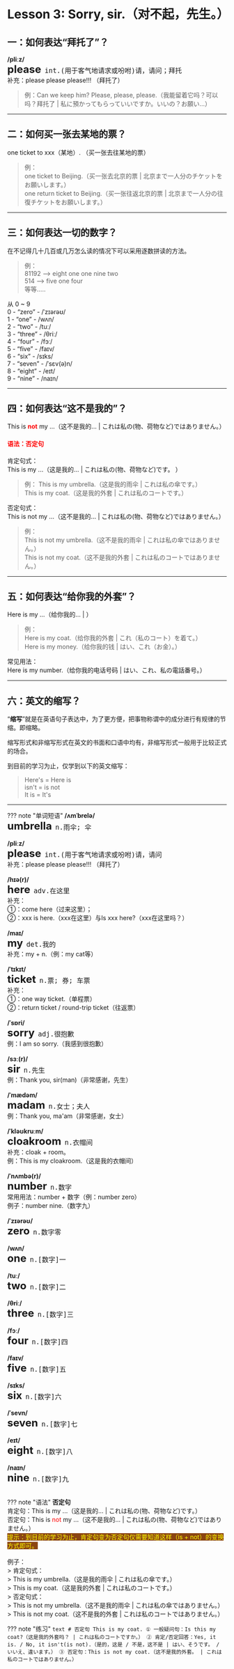 # Lesson 3: Sorry, sir.（对不起，先生。）

## 一：如何表达“拜托了”？

**/pliːz/**<br>
<font size=5>**please**</font>&nbsp;&nbsp;<font size=4>`int.(用于客气地请求或吩咐)请，请问；拜托`</font><br>
补充：please please please!!! （拜托了）<br>

> 例：Can we keep him? Please, please, please.（我能留着它吗？可以吗？拜托了 | 私に預かってもらっていいですか。いいの？お願い…）<br>


---
## 二：如何买一张去某地的票？

one ticket to xxx（某地）. （买一张去往某地的票）

> 例：<br>
> one ticket to Beijing.（买一张去北京的票 | 北京まで一人分のチケットをお願いします。）<br>
> one return ticket to Beijing.（买一张往返北京的票 | 北京まで一人分の往復チケットをお願いします。）<br>


---
## 三：如何表达一切的数字？

在不记得几十几百或几万怎么读的情况下可以采用逐数拼读的方法。
> 例：<br>
> 81192 --> eight one one nine two<br>
> 514 --> five one four<br>
> 等等.....

从 0 ~ 9<br>
0 - “zero” - /ˈzɪərəʊ/<br>
1 - “one” - /wʌn/<br>
2 - “two” - /tuː/<br>
3 - “three” - /θriː/<br>
4 - “four” - /fɔː/<br>
5 - “five” - /faɪv/<br>
6 - “six” - /sɪks/<br>
7 - “seven” - /ˈsɛv(ə)n/<br>
8 - “eight” - /eɪt/<br>
9 - “nine” - /naɪn/<br>


---
## 四：如何表达“这不是我的”？

This is <font color=red>**not**</font> my ...（这不是我的... | これは私の(物、荷物など)ではありません。）


#### <font color=red>语法：否定句</font>
肯定句式：<br>
This is my ...（这是我的... | これは私の(物、荷物など)です。
）<br>
> 例：
> This is my umbrella.（这是我的雨伞 | これは私の傘です。）<br>
> This is my coat.（这是我的外套 | これは私のコートです。）<br>


否定句式：<br>
This is not my ...（这不是我的... | これは私の(物、荷物など)ではありません。）<br>
> 例：<br>
> This is not my umbrella.（这不是我的雨伞 | これは私の傘ではありません。）<br>
> This is not my coat.（这不是我的外套 | これは私のコートではありません。）<br>


---
## 五：如何表达“给你我的外套”？

Here is my ...（给你我的... | ）<br>
> 例：<br>
> Here is my coat.（给你我的外套 | これ（私のコート）を着て。）<br>
> Here is my money.（给你我的钱 | はい、これ（お金）。）<br>


常见用法：<br>
Here is my number.（给你我的电话号码 | はい、これ、私の電話番号。）<br>


---
## 六：英文的缩写？

“**缩写**”就是在英语句子表达中，为了更方便，把事物称谓中的成分进行有规律的节缩。即缩略。<br>

缩写形式和非缩写形式在英文的书面和口语中均有，非缩写形式一般用于比较正式的场合。<br>

到目前的学习为止，仅学到以下的英文缩写：<br>
> Here's = Here is<br>
> isn't = is not<br>
> It is = It's<br>


---
??? note "单词短语"
    **/ʌmˈbrelə/**<br>
    <font size=5>**umbrella**</font>&nbsp;&nbsp;<font size=4>`n.雨伞; 伞`</font><br>
    <br>
    **/pliːz/**<br>
    <font size=5>**please**</font>&nbsp;&nbsp;<font size=4>`int.(用于客气地请求或吩咐)请，请问`</font><br>
    补充：please please please!!! （拜托了）<br>
    <br>
    **/hɪə(r)/**<br>
    <font size=5>**here**</font>&nbsp;&nbsp;<font size=4>`adv.在这里`</font><br>
    补充：<br>
    ①：come here（过来这里）；<br>
    ②：xxx is here.（xxx在这里）与Is xxx here?（xxx在这里吗？）<br>
    <br>
    **/maɪ/**<br>
    <font size=5>**my**</font>&nbsp;&nbsp;<font size=4>`det.我的`</font><br>
    补充：my + n.（例：my cat等）<br>
    <br>
    **/ˈtɪkɪt/**<br>
    <font size=5>**ticket**</font>&nbsp;&nbsp;<font size=4>`n.票; 券; 车票`</font><br>
    补充：<br>
    ①：one way ticket.（单程票）<br>
    ②：return ticket / round-trip ticket（往返票）<br>
    <br>
    **/ˈsɒri/**<br>
    <font size=5>**sorry**</font>&nbsp;&nbsp;<font size=4>`adj.很抱歉`</font><br>
    例：I am so sorry.（我感到很抱歉）<br>
    <br>
    **/sɜː(r)/**<br>
    <font size=5>**sir**</font>&nbsp;&nbsp;<font size=4>`n.先生`</font><br>
    例：Thank you, sir(man)（非常感谢，先生）<br>
    <br>
    **/ˈmædəm/**<br>
    <font size=5>**madam**</font>&nbsp;&nbsp;<font size=4>`n.女士；夫人`</font><br>
    例：Thank you, ma'am（非常感谢，女士）<br>
    <br>
    **/ˈkləʊkruːm/**<br>
    <font size=5>**cloakroom**</font>&nbsp;&nbsp;<font size=4>`n.衣帽间`</font><br>
    补充：cloak + room。<br>
    例：This is my cloakroom.（这是我的衣帽间）<br>
    <br>
    **/ˈnʌmbə(r)/**<br>
    <font size=5>**number**</font>&nbsp;&nbsp;<font size=4>`n.数字`</font><br>
    常用用法：number + 数字（例：number zero）<br>
    例子：number nine.（数字九）<br>
    <br>
    **/ˈzɪərəʊ/**<br>
    <font size=5>**zero**</font>&nbsp;&nbsp;<font size=4>`n.数字零`</font><br>
    <br>
    **/wʌn/**<br>
    <font size=5>**one**</font>&nbsp;&nbsp;<font size=4>`n.[数字]一`</font><br>
    <br>
    **/tuː/**<br>
    <font size=5>**two**</font>&nbsp;&nbsp;<font size=4>`n.[数字]二`</font><br>
    <br>
    **/θriː/**<br>
    <font size=5>**three**</font>&nbsp;&nbsp;<font size=4>`n.[数字]三`</font><br>
    <br>
    **/fɔː/**<br>
    <font size=5>**four**</font>&nbsp;&nbsp;<font size=4>`n.[数字]四`</font><br>
    <br>
    **/faɪv/**<br>
    <font size=5>**five**</font>&nbsp;&nbsp;<font size=4>`n.[数字]五`</font><br>
    <br>
    **/sɪks/**<br>
    <font size=5>**six**</font>&nbsp;&nbsp;<font size=4>`n.[数字]六`</font><br>
    <br>
    **/ˈsevn/**<br>
    <font size=5>**seven**</font>&nbsp;&nbsp;<font size=4>`n.[数字]七`</font><br>
    <br>
    **/eɪt/**<br>
    <font size=5>**eight**</font>&nbsp;&nbsp;<font size=4>`n.[数字]八`</font><br>
    <br>
    **/naɪn/**<br>
    <font size=5>**nine**</font>&nbsp;&nbsp;<font size=4>`n.[数字]九`</font><br>
    <br>


??? note "语法"
    **否定句**<br>
    肯定句：This is my ...（这是我的... | これは私の(物、荷物など)です。）<br>
    否定句：This is <font color=red>not</font> my ...（这不是我的... | これは私の(物、荷物など)ではありません。）<br>
    <font color=yellow style="background-color: #8B4513">提示：到目前的学习为止，肯定句变为否定句仅需要知道这样（is + not）的变换方式即可。</font><br>
    <br>
    例子：<br>
    > 肯定句式：<br>
    > This is my umbrella.（这是我的雨伞 | これは私の傘です。）<br>
    > This is my coat.（这是我的外套 | これは私のコートです。）<br>
    > 否定句式：<br>
    > This is not my umbrella.（这不是我的雨伞 | これは私の傘ではありません。）<br>
    > This is not my coat.（这不是我的外套 | これは私のコートではありません。）<br>



??? note "练习"
    ```text
    # 否定句
    This is my coat.
    ① 一般疑问句：Is this my coat?（这是我的外套吗？ | これは私のコートですか。）
    ② 肯定/否定回答：Yes, it is. / No, it isn't(is not).（是的，这是 / 不是，这不是 | はい、そうです。 / いいえ、違います。）
    ③ 否定句：This is not my coat.（这不是我的外套。 | これは私のコートではありません。）
    ```
